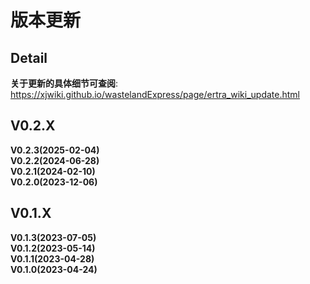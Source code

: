 <!-- --------------------------------------------------------------------------------------- -->
# 版本更新  



<!-- --------------------------------------------------------------------------------------- -->
## Detail

**关于更新的具体细节可查阅**:  
<https://xjwiki.github.io/wastelandExpress/page/ertra_wiki_update.html>  



<!-- --------------------------------------------------------------------------------------- -->
## V0.2.X  

**V0.2.3(2025-02-04)**  
**V0.2.2(2024-06-28)**  
**V0.2.1(2024-02-10)**  
**V0.2.0(2023-12-06)**  



<!-- --------------------------------------------------------------------------------------- -->
## V0.1.X  

**V0.1.3(2023-07-05)**  
**V0.1.2(2023-05-14)**  
**V0.1.1(2023-04-28)**  
**V0.1.0(2023-04-24)**  


